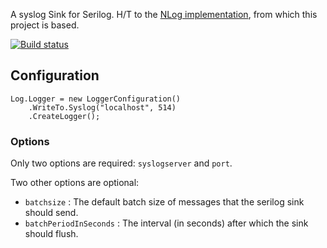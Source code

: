 A syslog Sink for Serilog. H/T to the [NLog implementation](https://github.com/graffen/NLog.Targets.Syslog), from which this project is based.

[![Build status](https://ci.appveyor.com/api/projects/status/m0ddfuej6doeun97?svg=true)](https://ci.appveyor.com/project/vermeeca/serilog-sinks-syslog)

## Configuration

```CSharp
Log.Logger = new LoggerConfiguration()
    .WriteTo.Syslog("localhost", 514)
    .CreateLogger();
```

### Options
Only two options are required: `syslogserver` and `port`.

Two other options are optional:
* `batchsize` : The default batch size of messages that the serilog sink should send.
* `batchPeriodInSeconds` : The interval (in seconds) after which the sink should flush.
